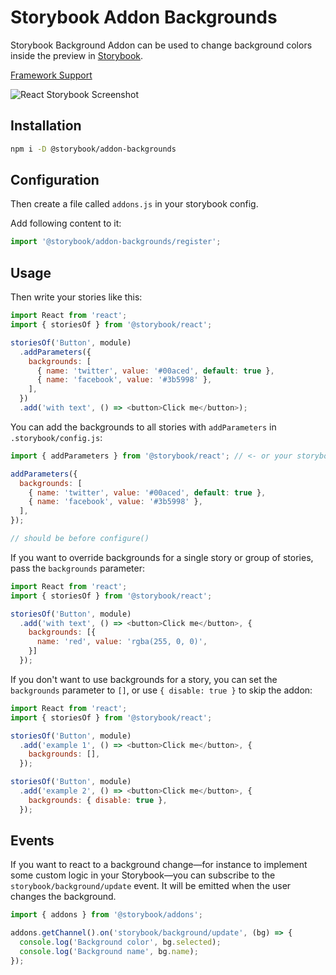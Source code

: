 # Storybook Addon Backgrounds

Storybook Background Addon can be used to change background colors inside the preview in [Storybook](https://storybook.js.org).

[Framework Support](https://github.com/storybookjs/storybook/blob/master/ADDONS_SUPPORT.md)

![React Storybook Screenshot](https://raw.githubusercontent.com/storybookjs/storybook/master/docs/static/img/addon-backgrounds.gif)

## Installation

```sh
npm i -D @storybook/addon-backgrounds
```

## Configuration

Then create a file called `addons.js` in your storybook config.

Add following content to it:

```js
import '@storybook/addon-backgrounds/register';
```

## Usage

Then write your stories like this:

```js
import React from 'react';
import { storiesOf } from '@storybook/react';

storiesOf('Button', module)
  .addParameters({
    backgrounds: [
      { name: 'twitter', value: '#00aced', default: true },
      { name: 'facebook', value: '#3b5998' },
    ],
  })
  .add('with text', () => <button>Click me</button>);
```

You can add the backgrounds to all stories with `addParameters` in `.storybook/config.js`:

```js
import { addParameters } from '@storybook/react'; // <- or your storybook framework

addParameters({
  backgrounds: [
    { name: 'twitter', value: '#00aced', default: true },
    { name: 'facebook', value: '#3b5998' },
  ],
});

// should be before configure()
```

If you want to override backgrounds for a single story or group of stories, pass the `backgrounds` parameter:

```js
import React from 'react';
import { storiesOf } from '@storybook/react';

storiesOf('Button', module)
  .add('with text', () => <button>Click me</button>, {
    backgrounds: [{
      name: 'red', value: 'rgba(255, 0, 0)',
    }]
  });
```

If you don't want to use backgrounds for a story, you can set the `backgrounds` parameter to `[]`, or use `{ disable: true }` to skip the addon:

```js
import React from 'react';
import { storiesOf } from '@storybook/react';

storiesOf('Button', module)
  .add('example 1', () => <button>Click me</button>, {
    backgrounds: [],
  });

storiesOf('Button', module)
  .add('example 2', () => <button>Click me</button>, {
    backgrounds: { disable: true },
  });
```

## Events

If you want to react to a background change—for instance to implement some custom logic in your Storybook—you can subscribe to the `storybook/background/update` event. It will be emitted when the user changes the background.

```js
import { addons } from '@storybook/addons';

addons.getChannel().on('storybook/background/update', (bg) => {
  console.log('Background color', bg.selected);
  console.log('Background name', bg.name);
});
```
